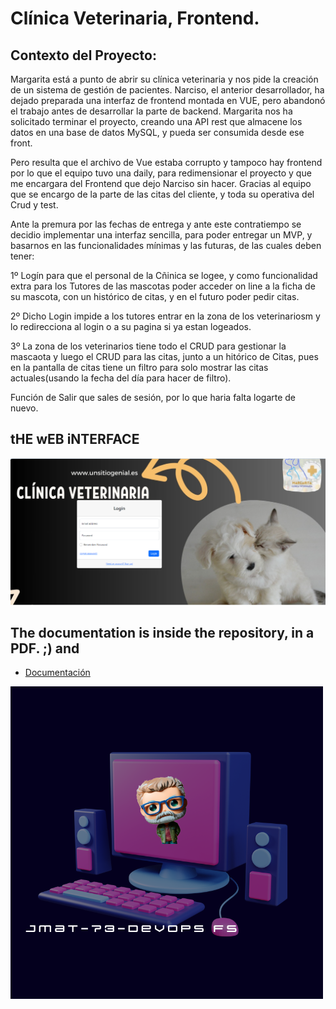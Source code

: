 # Clínica Veterinaria, Frontend.

## Contexto del Proyecto:

Margarita está a punto de abrir su clínica veterinaria y nos pide la creación de un sistema de gestión de pacientes. Narciso, el anterior desarrollador, ha dejado preparada una interfaz de frontend montada en VUE, pero abandonó el trabajo antes de desarrollar la parte de backend. Margarita nos ha solicitado terminar el proyecto, creando una API rest que almacene los datos en una base de datos MySQL, y pueda ser consumida desde ese front.

Pero resulta que el archivo de Vue estaba corrupto y tampoco hay frontend por lo que el equipo tuvo una daily, para redimensionar el proyecto y que me encargara del Frontend que dejo Narciso sin hacer. Gracias al equipo que se encargo de la parte de las citas del cliente, y toda su operativa del Crud y test.

Ante la premura por las fechas de entrega y ante este contratiempo se decidio implementar una interfaz sencilla, para poder entregar un MVP, y basarnos en las funcionalidades mínimas y las futuras, de las cuales deben tener:

1º Logín para que el personal de la Cñinica se logee, y como funcionalidad extra para los Tutores de las mascotas poder acceder on line a la ficha de su mascota, con un histórico de citas, y en el futuro poder pedir citas.

2º Dicho Login impide a los tutores entrar en la zona de los veterinariosm y lo redirecciona al login o a su pagina si ya estan logeados.

3º La zona de los veterinarios tiene todo el CRUD para gestionar la mascaota y luego el CRUD para las citas, junto a un hitórico de Citas, pues en la pantalla de citas tiene un filtro para solo mostrar las citas actuales(usando la fecha del día para hacer de filtro).

Función de Salir que sales de sesión, por lo que haria falta logarte de nuevo.


## tHE wEB iNTERFACE
![key](src\static\images\UI.png)


## The documentation is inside the repository, in a PDF. ;) and
* [Documentación](https://www.canva.com/design/DAGNcs3qQ1c/BcWeUzfY-GYTvaGqNsdecQ/view?utm_content=DAGNcs3qQ1c&utm_campaign=designshare&utm_medium=link&utm_source=editor)

![key](src\static\images\T4.png)